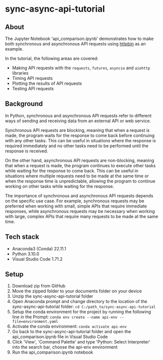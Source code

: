 # sync-async-api-tutorial

## About
The Jupyter Notebook 'api_comparison.ipynb' demonstrates how to make both synchronous and asynchronous API requests using [httpbin](https://httpbin.org/) as an example.

In the tutorial, the following areas are covered:
- Making API requests with the `requests`, `futures`, `asyncio` and `aiohttp` libraries
- Timing API requests
- Plotting the results of API requests
- Testing API requests

## Background
In Python, synchronous and asynchronous API requests refer to different ways of sending and receiving data from an external API or web service.

Synchronous API requests are blocking, meaning that when a request is made, the program waits for the response to come back before continuing with any other tasks. This can be useful in situations where the response is required immediately and no other tasks need to be performed until the response is received.

On the other hand, asynchronous API requests are non-blocking, meaning that when a request is made, the program continues to execute other tasks while waiting for the response to come back. This can be useful in situations where multiple requests need to be made at the same time or when the response time is unpredictable, allowing the program to continue working on other tasks while waiting for the response.

The importance of synchronous and asynchronous API requests depends on the specific use case. For example, synchronous requests may be preferred when working with small, simple APIs that require immediate responses, while asynchronous requests may be necessary when working with large, complex APIs that require many requests to be made at the same time.

## Tech stack
- Anaconda3 (Conda) 22.11.1
- Python 3.10.0
- Visual Studio Code 1.71.2

## Setup
1. Download zip from GitHub
2. Move the zipped folder to your documents folder on your device
3. Unzip the sync-async-api-tutorial folder
4. Open Anaconda prompt and change directory to the location of the sync-async-api-tutorial folder: `cd C:/path_to/sync-async-api-tutorial`
5. Setup the conda environment for the project by running the following line in the Prompt: `conda env create --name api-env --file=environment.yaml`
6. Activate the conda environment: `conda activate api-env`
7. Go back to the sync-async-api-tutorial folder and open the api_comparison.ipynb file in Visual Studio Code
8. Click 'View', 'Command Palette' and type 'Python: Select Interpreter' into the search bar, choose the api-env environment
9. Run the api_comparison.ipynb notebook